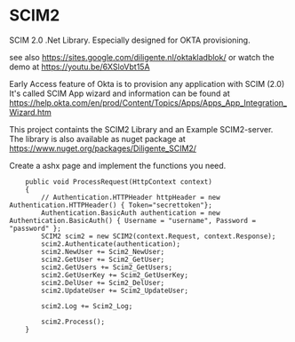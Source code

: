 # SCIM2
SCIM 2.0 .Net Library. Especially designed for OKTA provisioning.

see also https://sites.google.com/diligente.nl/oktakladblok/
or watch the demo at https://youtu.be/6XSloVbt15A

Early Access feature of Okta is to provision any application with SCIM (2.0)
It's called SCIM App wizard and information can be found at https://help.okta.com/en/prod/Content/Topics/Apps/Apps_App_Integration_Wizard.htm

This project containts the SCIM2 Library and an Example SCIM2-server.
The library is also available as nuget package at https://www.nuget.org/packages/Diligente_SCIM2/



Create a ashx page and implement the functions you need.

        public void ProcessRequest(HttpContext context)
        {
            // Authentication.HTTPHeader httpHeader = new Authentication.HTTPHeader() { Token="secrettoken"};
            Authentication.BasicAuth authentication = new Authentication.BasicAuth() { Username = "username", Password = "password" };
            SCIM2 scim2 = new SCIM2(context.Request, context.Response);
            scim2.Authenticate(authentication);
            scim2.NewUser += Scim2_NewUser;
            scim2.GetUser += Scim2_GetUser;
            scim2.GetUsers += Scim2_GetUsers;
            scim2.GetUserKey += Scim2_GetUserKey;
            scim2.DelUser += Scim2_DelUser;
            scim2.UpdateUser += Scim2_UpdateUser;

            scim2.Log += Scim2_Log;

            scim2.Process();
        }
